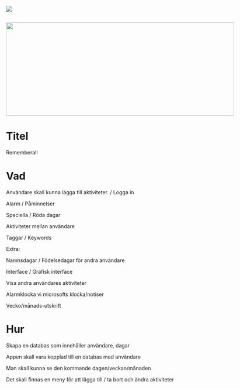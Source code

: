 <img src="https://i.imgur.com/NXRbyb1.png">
</head><body class="c8"><div><p class="c0"><span class="c1"></span></p></div><h2 class="c9" id="h.z6ne0og04bp5"><span style="overflow: hidden; display: inline-block; margin: 0.00px 0.00px; border: 0.00px solid #000000; transform: rotate(0.00rad) translateZ(0px); -webkit-transform: rotate(0.00rad) translateZ(0px); width: 624.00px; height: 254.67px;"><img alt="" src="images/image1.png" style="width: 624.00px; height: 254.67px; margin-left: 0.00px; margin-top: 0.00px; transform: rotate(0.00rad) translateZ(0px); -webkit-transform: rotate(0.00rad) translateZ(0px);" title=""></span></h2><h1 class="c6" id="h.5gdrjfh8vhor"><span>Titel</span></h1><p class="c3"><span class="c1">Rememberall</span></p><p class="c2"><span class="c1"></span></p><h1 class="c6" id="h.vi3ng9mv6acb"><span class="c5">Vad</span></h1><p class="c3"><span class="c1">Anv&auml;ndare skall kunna l&auml;gga till aktiviteter. / Logga in</span></p><p class="c3"><span class="c1">Alarm / P&aring;minnelser </span></p><p class="c3"><span class="c1">Speciella / R&ouml;da dagar</span></p><p class="c3"><span class="c1">Aktiviteter mellan anv&auml;ndare</span></p><p class="c3"><span class="c1">Taggar / Keywords</span></p><p class="c2"><span class="c1"></span></p><p class="c2"><span class="c1"></span></p><p class="c3"><span class="c4">Extra:</span></p><p class="c3"><span class="c1">Namnsdagar / F&ouml;delsedagar f&ouml;r andra anv&auml;ndare</span></p><p class="c3"><span class="c1">Interface / Grafisk interface</span></p><p class="c3"><span class="c1">Visa andra anv&auml;ndares aktiviteter</span></p><p class="c3"><span class="c1">Alarmklocka vi microsofts klocka/notiser</span></p><p class="c3"><span class="c1">Vecko/m&aring;nads-utskrift</span></p><p class="c2"><span class="c1"></span></p><p class="c2"><span class="c1"></span></p><h1 class="c6" id="h.4p7xi5bvhxdr"><span class="c5">Hur</span></h1><p class="c3"><span class="c1">Skapa en databas som inneh&aring;ller anv&auml;ndare, dagar</span></p><p class="c3"><span class="c1">Appen skall vara kopplad till en databas med anv&auml;ndare</span></p><p class="c3"><span class="c1">Man skall kunna se den kommande dagen/veckan/m&aring;naden </span></p><p class="c3"><span class="c1">Det skall finnas en meny f&ouml;r att l&auml;gga till / ta bort och &auml;ndra aktiviteter</span></p><p class="c2"><span class="c1"></span></p></body></html>
